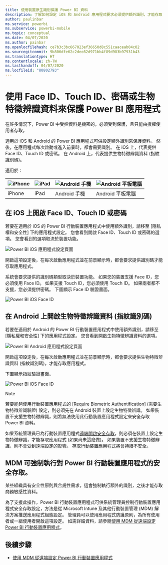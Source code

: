 ```yaml
---
title: 使用裝置原生識別保護 Power BI 資料
description: 了解如何設定 iOS 和 Android 應用程式要求必須提供額外識別，才能存取 Power BI 資料
author: paulinbar
ms.service: powerbi
ms.subservice: powerbi-mobile
ms.topic: conceptual
ms.date: 04/07/2020
ms.author: painbar
ms.openlocfilehash: ce7b3c3bc667023ef36650d8c551caaceab04c02
ms.sourcegitcommit: 9b806dfe62c2dee82d971bb4f89d983b97931b43
ms.translationtype: HT
ms.contentlocale: zh-TW
ms.lasthandoff: 04/07/2020
ms.locfileid: "80802793"
---
```

# <a name="protect-power-bi-app-with-face-id-touch-id-passcode-or-biometric-data"></a>使用 Face ID、Touch ID、密碼或生物特徵辨識資料來保護 Power BI 應用程式 

在許多情況下，Power BI 中受控資料是機密的，必須受到保護，且只能由授權使用者存取。 

適用於 iOS 和 Android 的 Power BI 應用程式可供設定額外識別來保護資料。 然後，在應用程式每次啟動或進入前景時，都會需要識別。 在 iOS 上，代表提供 Face ID、Touch ID 或密碼。 在 Android 上，代表提供生物特徵辨識資料 (指紋識別碼)。

適用於︰

| ![iPhone](./media/mobile-native-secure-access/ios-logo-40-px.png) | ![iPad](./media/mobile-native-secure-access/ios-logo-40-px.png) | ![Android 手機](././media/mobile-native-secure-access/android-logo-40-px.png) | ![Android 平板電腦](././media/mobile-native-secure-access/android-logo-40-px.png) |
|:--- |:--- |:--- |:--- |
|iPhone |iPad |Android 手機 |Android 平板電腦 |

## <a name="turn-on-face-id-touch-id-or-passcode-on-ios"></a>在 iOS 上開啟 Face ID、Touch ID 或密碼

若要在適用於 iOS 的 Power BI 行動裝置應用程式中使用額外識別，請移至 [隱私權和安全性]  下的應用程式設定。 您會看到開啟 Face ID、Touch ID 或密碼的選項。 您會看到的選項取決於裝置功能。

![Power BI iOS 應用程式設定頁面](./media/mobile-native-secure-access/mobile-ios-native-secured-setting.png)

開啟這項設定後，在每次啟動應用程式並在前景顯示時，都會要求提供識別碼才能存取應用程式。

系統會要求提供的識別碼類型取決於裝置功能。 如果您的裝置支援 Face ID，您必須使用 Face ID。 如果支援 Touch ID，您必須使用 Touch ID。 如果兩者都不支援，您必須提供密碼。 下圖顯示 Face ID 驗證畫面。

![Power BI iOS Face ID](./media/mobile-native-secure-access/mobile-ios-native-secured-faceid.png)

## <a name="turn-on-biometric-data-fingerprint-id-on-android"></a>在 Android 上開啟生物特徵辨識資料 (指紋識別碼)

若要在適用於 Android 的 Power BI 行動裝置應用程式中使用額外識別，請移至 [隱私權和安全性]  下的應用程式設定。 您會看到開啟生物特徵辨識資料的選項。

![Power BI Android 應用程式設定頁面](./media/mobile-native-secure-access/mobile-android-native-secured-setting.png)

開啟這項設定後，在每次啟動應用程式並在前景顯示時，都會要求提供生物特徵辨識資料 (指紋識別碼)，才能存取應用程式。

下圖顯示指紋驗證畫面。

![Power BI iOS Face ID](./media/mobile-native-secure-access/mobile-android-native-secured-fingerprint-id.png)

>[!NOTE]
>若要能夠使用行動裝置應用程式的 [Require Biometric Authentification] \(需要生物特徵辨識驗證\) 設定，則必須先在 Android 裝置上設定生物特徵辨識。 如果裝置不支援生物特徵辨識，則將無法使用此行動裝置應用程式設定來安全存取 Power BI 資料。
>
>如果系統管理員已為行動裝置應用程式[遠端開啟安全存取](#mdm-enforcement-of-secure-access-to-your-power-bi-mobile-app)，則必須在裝置上設定生物特徵辨識，才能存取應用程式 (如果尚未這麼做)。 如果裝置不支援生物特徵辨識，則不會受到遠端設定的影響。 存取行動裝置應用程式將會持續不安全。

## <a name="mdm-enforcement-of-secure-access-to-your-power-bi-mobile-app"></a>MDM 可強制執行對 Power BI 行動裝置應用程式的安全存取。

某些組織具有安全性原則與合規性需求，這會強制執行額外的識別，之後才能存取商務敏感性資料。

為了支援此操作，Power BI 行動裝置應用程式可供系統管理員控制行動裝置應用程式安全存取設定，方法是從 Microsoft Intune 及其他行動裝置管理 (MDM) 解決方案推送應用程式組態設定。 管理員可以使用應用程式防護原則，為所有使用者或一組使用者開啟這項設定。 如需詳細資料，請參閱[使用 MDM 從遠端設定 Power BI 行動裝置應用程式](mobile-app-configuration.md#data-protection-settings-ios-and-android)。

## <a name="next-steps"></a>後續步驟
* [使用 MDM 從遠端設定 Power BI 行動裝置應用程式](mobile-app-configuration.md)
